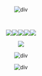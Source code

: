 ‎<div id="header" align="center">

![div](https://imgur.com/1DkWxCT.png)

‎  ‎  ‎  ‎‎ ‎  ‎  ‎  ‎‎  ‎  ‎‎ 
<div id="header" align="center">

![](https://imgur.com/s8KaDbP.png)![](https://imgur.com/N3wyKbW.png)![](https://imgur.com/BsVVz9G.png)![](https://imgur.com/GvS6OCB.png)![](https://imgur.com/tgi0iDe.png)
<div id="header" align="center">

![](https://komarev.com/ghpvc/?username=pristineprowler&color=2B2944&label=♎︎)

![div](https://imgur.com/u7ljL0p.png)


![div](https://imgur.com/AcCNnld.png)
